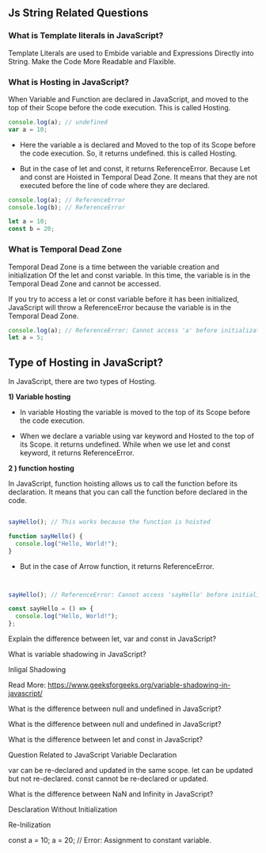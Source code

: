 ## Js String Related  Questions


### What is Template literals in JavaScript?

Template Literals are used to Embide variable and Expressions Directly into String. Make the Code More Readable and Flaxible.

### What is Hosting in JavaScript?

When Variable and Function are declared in JavaScript, and moved to the top of their Scope before the code execution. This is called Hosting.


```js
console.log(a); // undefined
var a = 10;
```

- Here the variable a is declared and Moved to the top of its Scope before the code execution. So, it returns undefined. this is called Hosting.


- But in the case of let and const, it returns ReferenceError. Because Let and const are Hoisted in Temporal Dead Zone. It means that they are not executed before the line of code where they are declared. 

```js
console.log(a); // ReferenceError
console.log(b); // ReferenceError

let a = 10;
const b = 20;

```


### What is Temporal Dead Zone

Temporal Dead Zone is a time between the variable creation and  initialization Of the let and const variable. In this time, the variable is in the Temporal Dead Zone and cannot be accessed.


If you try to access a let or const variable before it has been initialized, JavaScript will throw a ReferenceError because the variable is in the Temporal Dead Zone.

```js
console.log(a); // ReferenceError: Cannot access 'a' before initialization
let a = 5;

```





## Type of Hosting in JavaScript?

In JavaScript, there are two types of Hosting.


**1) Variable hosting**

- In variable Hosting the variable is moved to the top of its Scope before the code execution.

- When we declare a variable using var keyword and Hosted to the top of its Scope. it returns undefined. While when we use let and const keyword, it returns ReferenceError.

**2 ) function hosting**


In JavaScript, function hoisting allows us to call the function before its declaration. It means that you can call the function before declared in the code.

```js

sayHello(); // This works because the function is hoisted

function sayHello() {
  console.log("Hello, World!");
}

```

- But in the case of Arrow function, it returns ReferenceError.


```js


sayHello(); // ReferenceError: Cannot access 'sayHello' before initialization

const sayHello = () => {
  console.log("Hello, World!");
};

```



Explain the difference between let, var  and const in JavaScript?




What is variable shadowing in JavaScript?


Inligal Shadowing



Read More: https://www.geeksforgeeks.org/variable-shadowing-in-javascript/


What is the difference between null and undefined in JavaScript?


What is the difference between null and undefined in JavaScript?


What is the difference between let and const in JavaScript?


Question Related to JavaScript Variable Declaration 


var can be re-declared and updated in the same scope.
let can be updated but not re-declared.
const cannot be re-declared or updated.




What is the difference between NaN and Infinity in JavaScript?


Desclaration Without Initialization

Re-Inilization

const a = 10;
a = 20; // Error: Assignment to constant variable.




<!-- 
https://www.hellojavascript.info/docs/general-javascript-questions/javascript-fundamentals/data-types -->